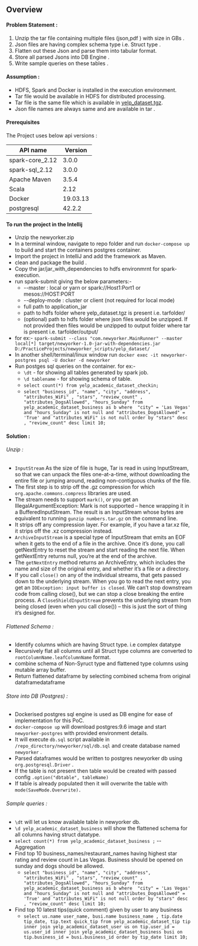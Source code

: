 ## Overview

#### Problem Statement :
1) Unzip the tar file containing multiple files (json,pdf ) with size in GBs .
2) Json files are having complex schema type i.e. Struct type . 
3) Flatten out these Json and parse them into tabular format.
3) Store all parsed Jsons into DB Engine .
4) Write sample queries on these tables .  

#### Assumption :
* HDFS, Spark and Docker is installed in the execution environment.
* Tar file would be available in HDFS for distributed processing.   
* Tar file is the same file which is available in [yelp_dataset.tgz](https://www.yelp.com/dataset).
* Json file names are always same and are available in tar .

#### Prerequisites
The Project uses below api versions :

|API name|Version|
|---|---|
|spark-core_2.12|3.0.0|
|spark-sql_2.12|3.0.0|
|Apache Maven|3.5.4|
|Scala|2.12|
|Docker|19.03.13|
|postgresql|42.2.2|

#### To run the project in the Intellij
* Unzip the newyorker.zip
* In a terminal window, navigate to repo folder and run `docker-compose up` to build and start the containers postgres container.
* Import the project in IntelliJ and add the framework as Maven.
* clean and package the build .
* Copy the jar/jar_with_dependencies to hdfs environmrnt for spark-execution.
* run spark-submit giving the below parameters:-
  - --master : local or yarn or spark://Host1:Port1 or mesos://HOST:PORT
  - --deploy-mode : cluster or client (not required for local mode)
  - full path to application_jar
  - path to hdfs folder where yelp_dataset.tgz is present i.e. tarfolder/
  - (optional) path to hdfs folder where json files would be unzipped. If not provided then files would be unzipped to output folder where tar is present i.e. tarfolder/output/
* for ex:- `spark-submit --class "com.newyorker.MainRunner" --master local[*] target/newyorker-1.0-jar-with-dependencies.jar D:/PracticeProjects/newyorker_scripts/yelp_dataset/`
* In another shell/terminal/linux window run `docker exec -it newyorker-postgres psql -U docker -d newyorker`  
* Run postges sql queries on the container. for ex:- 
  - `\dt` - for showing all tables generated by spark job.
  - `\d tablename` - for showing schema of table.
  - `select count(*) from yelp_academic_dataset_checkin;`
  - `select "business_id", "name", "city", "address", "attributes_WiFi" , "stars", "review_count" , "attributes_DogsAllowed", "hours_Sunday" from yelp_academic_dataset_business as b where  "city" = 'Las Vegas' and "hours_Sunday" is not null and "attributes_DogsAllowed" = 'True' and "attributes_WiFi" is not null order by "stars" desc , "review_count" desc limit 10; `


#### Solution :
###### Unzip : 
* `InputStream` As the size of file is huge, Tar is read in using InputStream, so that we can unpack the files one-at-a-time, without downloading the entire file or jumping around, reading non-contiguous chunks of the file. 
* The first step is to strip off the .gz compression for which `org.apache.commons.compress` libraries are used.
* The stream needs to support `mark()`, or you get an IllegalArgumentException: Mark is not supported – hence wrapping it in a BufferedInputStream. The result is an InputStream whose bytes are equivalent to running `gunzip numbers.tar.gz` on the command line.
* It strips off any compression layer. For example, if you have a tar.xz file, it strips off the .xz compression instead. 
* `ArchiveInputStream` is a special type of InputStream that emits an EOF when it gets to the end of a file in the archive. Once it’s done, you call getNextEntry to reset the stream and start reading the next file. When getNextEntry returns null, you’re at the end of the archive.
* The `getNextEntry` method returns an ArchiveEntry, which includes the name and size of the original entry, and whether it’s a file or a directory.
* If you call `close()` on any of the individual streams, that gets passed down to the underlying stream. When you go to read the next entry, you get an `IOException: input buffer is closed`.
  We can’t stop downstream code from calling close(), but we can stop a close breaking the entire process. A `CloseShieldInputStream` prevents the underlying stream from being closed (even when you call close()) – this is just the sort of thing it’s designed for. 

###### Flattened Schema : 
*  Identify columns which are having Struct type. i.e complex datatype   
*  Recursively flat all columns until all Struct type columns are converted to `rootColumnName.leafColumnName` format.
*  combine schema of Non-Syruct type and flattened type columns using mutable array buffer.
*  Return flattened dataframe by selecting combined schema from original dataframedataframe  

###### Store into DB (Postgres) : 
*  Dockerised postgres sql engine is used as DB engine for ease of implementation for this PoC. 
*  `docker-compose up` will download postgres:9.6 image and start `newyorker-postgres` with provided environment details.
*  It will execute `db.sql` script available in `/repo_directory/newyorker/sql/db.sql` and create database named `newyorker` .
*  Parsed dataframes would be written to postgres newyorker db using `org.postgresql.Driver` .
*  If the table is not present then table would be created with passed config `.option("dbtable", tableName)`
*  If table is already populated then it will overwrite the table with `mode(SaveMode.Overwrite).` 

###### Sample queries : 
*  `\dt` will let us know available table in newyorker db. 
*  `\d yelp_academic_dataset_business` will show the flattened schema for all columns having struct datatype.
*  `select count(*) from yelp_academic_dataset_business ;` -- Aggregation
*  Find top 10 business_names/restaurant_names having highest star rating and review count in Las Vegas. Business should be opened on sunday and dogs should be allowed.
   - `select "business_id", "name", "city", "address", "attributes_WiFi" , "stars", "review_count" , "attributes_DogsAllowed", "hours_Sunday" from yelp_academic_dataset_business as b where  "city" = 'Las Vegas' and "hours_Sunday" is not null and "attributes_DogsAllowed" = 'True' and "attributes_WiFi" is not null order by "stars" desc , "review_count" desc limit 10; `
*  Find top 10 latest tips(quick comment) given by user to any business 
   - `select us.name user_name, busi.name business_name , tip.date tip_date, tip.text quick_tip from yelp_academic_dataset_tip tip inner join yelp_academic_dataset_user us on tip.user_id = us.user_id inner join yelp_academic_dataset_business busi on tip.business_id = busi.business_id order by tip_date limit 10;`
 
